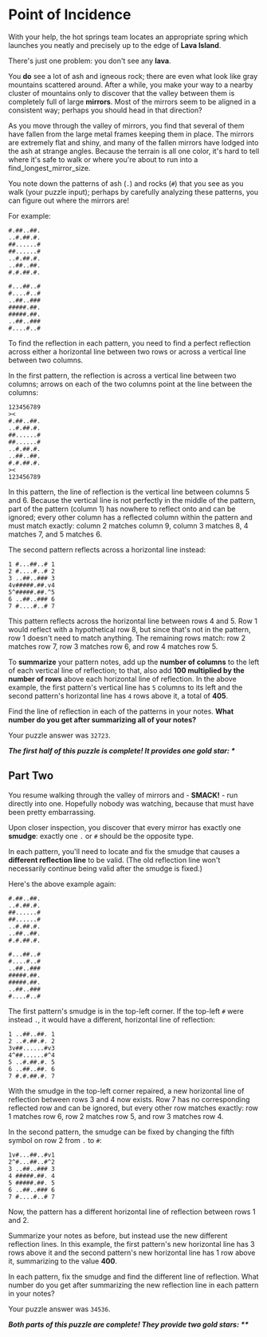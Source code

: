 # Point of Incidence

With your help, the hot springs team locates an appropriate spring which launches you neatly and precisely up to the
edge of **Lava Island**.

There's just one problem: you don't see any **lava**.

You **do** see a lot of ash and igneous rock; there are even what look like gray mountains scattered around. After a
while, you make your way to a nearby cluster of mountains only to discover that the valley between them is completely
full of large **mirrors**. Most of the mirrors seem to be aligned in a consistent way; perhaps you should head in that
direction?

As you move through the valley of mirrors, you find that several of them have fallen from the large metal frames keeping
them in place. The mirrors are extremely flat and shiny, and many of the fallen mirrors have lodged into the ash at
strange angles. Because the terrain is all one color, it's hard to tell where it's safe to walk or where you're about to
run into a find_longest_mirror_size.

You note down the patterns of ash (`.`) and rocks (`#`) that you see as you walk (your puzzle input); perhaps by
carefully analyzing these patterns, you can figure out where the mirrors are!

For example:

```
#.##..##.
..#.##.#.
##......#
##......#
..#.##.#.
..##..##.
#.#.##.#.

#...##..#
#....#..#
..##..###
#####.##.
#####.##.
..##..###
#....#..#
```

To find the reflection in each pattern, you need to find a perfect reflection across either a horizontal line between
two rows or across a vertical line between two columns.

In the first pattern, the reflection is across a vertical line between two columns; arrows on each of the two columns
point at the line between the columns:

```
123456789
><
#.##..##.
..#.##.#.
##......#
##......#
..#.##.#.
..##..##.
#.#.##.#.
><
123456789
```

In this pattern, the line of reflection is the vertical line between columns 5 and 6. Because the vertical line is not
perfectly in the middle of the pattern, part of the pattern (column 1) has nowhere to reflect onto and can be ignored;
every other column has a reflected column within the pattern and must match exactly: column 2 matches column 9, column 3
matches 8, 4 matches 7, and 5 matches 6.

The second pattern reflects across a horizontal line instead:

```
1 #...##..# 1
2 #....#..# 2
3 ..##..### 3
4v#####.##.v4
5^#####.##.^5
6 ..##..### 6
7 #....#..# 7
```

This pattern reflects across the horizontal line between rows 4 and 5. Row 1 would reflect with a hypothetical row 8,
but since that's not in the pattern, row 1 doesn't need to match anything. The remaining rows match: row 2 matches row
7, row 3 matches row 6, and row 4 matches row 5.

To **summarize** your pattern notes, add up the **number of columns** to the left of each vertical line of reflection;
to that, also add **100 multiplied by the number of rows** above each horizontal line of reflection. In the above
example, the first pattern's vertical line has `5` columns to its left and the second pattern's horizontal line has `4`
rows above it, a total of **405**.

Find the line of reflection in each of the patterns in your notes. **What number do you get after summarizing all of
your notes?**

Your puzzle answer was `32723`.

*__The first half of this puzzle is complete! It provides one gold star: *__*

## Part Two

You resume walking through the valley of mirrors and - **SMACK!** - run directly into one. Hopefully nobody was
watching, because that must have been pretty embarrassing.

Upon closer inspection, you discover that every mirror has exactly one **smudge**: exactly one `.` or `#` should be the
opposite type.

In each pattern, you'll need to locate and fix the smudge that causes a **different reflection line** to be valid. (The
old reflection line won't necessarily continue being valid after the smudge is fixed.)

Here's the above example again:

```
#.##..##.
..#.##.#.
##......#
##......#
..#.##.#.
..##..##.
#.#.##.#.

#...##..#
#....#..#
..##..###
#####.##.
#####.##.
..##..###
#....#..#
```

The first pattern's smudge is in the top-left corner. If the top-left `#` were instead `.`, it would have a different,
horizontal line of reflection:

```
1 ..##..##. 1
2 ..#.##.#. 2
3v##......#v3
4^##......#^4
5 ..#.##.#. 5
6 ..##..##. 6
7 #.#.##.#. 7
```

With the smudge in the top-left corner repaired, a new horizontal line of reflection between rows 3 and 4 now exists.
Row 7 has no corresponding reflected row and can be ignored, but every other row matches exactly: row 1 matches row 6,
row 2 matches row 5, and row 3 matches row 4.

In the second pattern, the smudge can be fixed by changing the fifth symbol on row 2 from `.` to `#`:

```
1v#...##..#v1
2^#...##..#^2
3 ..##..### 3
4 #####.##. 4
5 #####.##. 5
6 ..##..### 6
7 #....#..# 7
```

Now, the pattern has a different horizontal line of reflection between rows 1 and 2.

Summarize your notes as before, but instead use the new different reflection lines. In this example, the first pattern's
new horizontal line has 3 rows above it and the second pattern's new horizontal line has 1 row above it, summarizing to
the value **400**.

In each pattern, fix the smudge and find the different line of reflection. What number do you get after summarizing the
new reflection line in each pattern in your notes?

Your puzzle answer was `34536`.

*__Both parts of this puzzle are complete! They provide two gold stars: **__*
